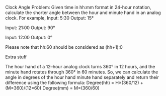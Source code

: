 Clock Angle Problem: Given time in hh:mm format in 24-hour notation, calculate the shorter angle between the hour and minute hand in an analog clock.
For example,
Input:  5:30
Output: 15°
 
 
Input:  21:00
Output: 90°
 
 
Input:  12:00
Output: 0°
 

Please note that hh:60 should be considered as (hh+1):0

Extra stuff


The hour hand of a 12–hour analog clock turns 360° in 12 hours, and the minute hand rotates through 360° in 60 minutes. So, we can calculate the angle in degrees of the hour hand minute hand separately and return their difference using the following formula:
Degree(hh) = H×(360/12) + (M×360)/(12×60)
Degree(mm) = M×(360/60) 